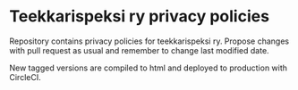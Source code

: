 # Teekkarispeksi ry privacy policies

Repository contains privacy policies for teekkarispeksi ry. Propose changes with pull request as usual and remember to change last modified date.

New tagged versions are compiled to html and deployed to production with CircleCI.